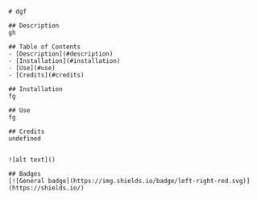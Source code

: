 
    # dgf
    
    ## Description
    gh

    ## Table of Contents
    - [Description](#description)
    - [Installation](#installation)
    - [Use](#use)    
    - [Credits](#credits)
    
    ## Installation
    fg
    
    ## Use
    fg

    ## Credits
    undefined
    

    ![alt text]()

    ## Badges
    [![General badge](https://img.shields.io/badge/left-right-red.svg)](https://shields.io/)

    